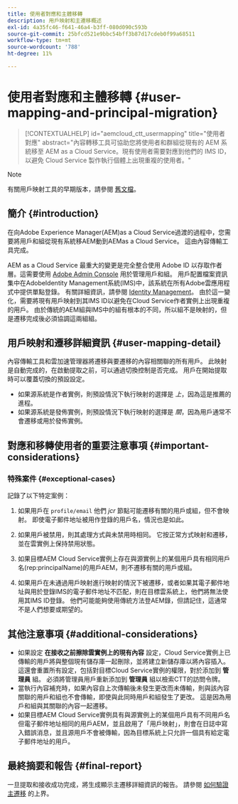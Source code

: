 ```yaml
---
title: 使用者對應和主體移轉
description: 用戶映射和主遷移概述
exl-id: 4a35fc46-f641-46a4-b3ff-080d090c593b
source-git-commit: 25bfcd521e9bbc54bff3b87d17cdeb0f99a68511
workflow-type: tm+mt
source-wordcount: '788'
ht-degree: 11%

---
```


# 使用者對應和主體移轉 {#user-mapping-and-principal-migration}

>[!CONTEXTUALHELP]
>id="aemcloud_ctt_usermapping"
>title="使用者對應"
>abstract="內容轉移工具可協助您將使用者和群組從現有的 AEM 系統移至 AEM as a Cloud Service。現有使用者需要對應到他們的 IMS ID，以避免 Cloud Service 製作執行個體上出現重複的使用者。"

>[!NOTE]
>有關用戶映射工具的早期版本，請參閱 [舊文檔](/help/journey-migration/content-transfer-tool/user-mapping-tool-legacy/considerations-user-mapping-tool-legacy.md)。

## 簡介 {#introduction}

在向Adobe Experience Manager(AEM)as a Cloud Service過渡的過程中，您需要將用戶和組從現有系統移AEM動到AEMas a Cloud Service。 這由內容傳輸工具完成。

AEM as a Cloud Service 最重大的變更是完全整合使用 Adobe ID 以存取作者層。這需要使用 [Adobe Admin Console](https://helpx.adobe.com/tw/enterprise/using/admin-console.html) 用於管理用戶和組。 用戶配置檔案資訊集中在AdobeIdentity Management系統(IMS)中，該系統在所有Adobe雲應用程式中提供單點登錄。 有關詳細資訊，請參閱 [Identity Management](https://experienceleague.adobe.com/docs/experience-manager-cloud-service/overview/what-is-new-and-different.html#identity-management)。 由於這一變化，需要將現有用戶映射到其IMS ID以避免在Cloud Service作者實例上出現重複的用戶。 由於傳統的AEM組與IMS中的組有根本的不同，所以組不是映射的，但是遷移完成後必須協調這兩組組。

## 用戶映射和遷移詳細資訊 {#user-mapping-detail}

內容傳輸工具和雲加速管理器將遷移與要遷移的內容相關聯的所有用戶。 此映射是自動完成的，在啟動提取之前，可以通過切換控制是否完成。 用戶在開始提取時可以覆蓋切換的預設設定。

* 如果源系統是作者實例，則預設情況下執行映射的選擇是 _上_，因為這是推薦的進程。
* 如果源系統是發佈實例，則預設情況下執行映射的選擇是 _關_，因為用戶通常不會遷移或用於發佈實例。

## 對應和移轉使用者的重要注意事項 {#important-considerations}


### 特殊案件 {#exceptional-cases}

記錄了以下特定案例：

1. 如果用戶在 `profile/email` 他們 *jcr* 節點可能遷移有關的用戶或組，但不會映射。 即使電子郵件地址被用作登錄的用戶名，情況也是如此。

1. 如果用戶被禁用，則其處理方式與未禁用時相同。 它按正常方式映射和遷移，並在雲實例上保持禁用狀態。

1. 如果目標AEM Cloud Service實例上存在與源實例上的某個用戶具有相同用戶名(rep:principalName)的用戶AEM，則不遷移有關的用戶或組。

1. 如果用戶在未通過用戶映射進行映射的情況下被遷移，或者如果其電子郵件地址與用於登錄IMS的電子郵件地址不匹配，則在目標雲系統上，他們將無法使用其IMS ID登錄。 他們可能能夠使用傳統方法登AEM錄，但請記住，這通常不是人們想要或期望的。


## 其他注意事項 {#additional-considerations}

* 如果設定 **在接收之前擦除雲實例上的現有內容** 設定，Cloud Service實例上已傳輸的用戶將與整個現有儲存庫一起刪除，並將建立新儲存庫以將內容插入。 這還會重置所有設定，包括對目標Cloud Service實例的權限，對於添加到 **管理員** 組。 必須將管理員用戶重新添加到 **管理員** 組以檢索CTT的訪問令牌。
* 當執行內容補充時，如果內容自上次傳輸後未發生更改而未傳輸，則與該內容關聯的用戶和組也不會傳輸，即使與此同時用戶和組發生了更改。 這是因為用戶和組與其關聯的內容一起遷移。
* 如果目標AEM Cloud Service實例具有與源實例上的某個用戶具有不同用戶名但電子郵件地址相同的用戶AEM，並且啟用了「用戶映射」，則會在日誌中寫入錯誤消息，並且源用戶不會被傳輸，因為目標系統上只允許一個具有給定電子郵件地址的用戶。

## 最終摘要和報告 {#final-report}

一旦提取和接收成功完成，將生成顯示主遷移詳細資訊的報告。 請參閱 [如何驗證主遷移](/help/journey-migration/content-transfer-tool/using-content-transfer-tool/validating-content-transfers.md#how-to-validate-principal-migration) 的上界。
